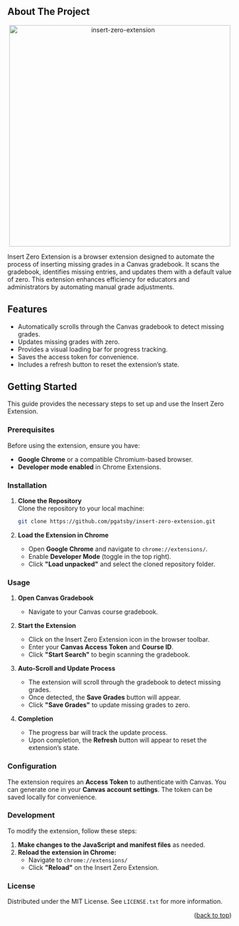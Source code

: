 <a name="readme-top"></a>

## About The Project

<div align="center"> 
<img width="497" alt="insert-zero-extension" src="https://github.com/user-attachments/assets/471465d6-41e1-4528-a367-5865650ed873">
</div>

Insert Zero Extension is a browser extension designed to automate the process of inserting missing grades in a Canvas gradebook. It scans the gradebook, identifies missing entries, and updates them with a default value of zero. This extension enhances efficiency for educators and administrators by automating manual grade adjustments.

## Features

- Automatically scrolls through the Canvas gradebook to detect missing grades.
- Updates missing grades with zero.
- Provides a visual loading bar for progress tracking.
- Saves the access token for convenience.
- Includes a refresh button to reset the extension’s state.

## Getting Started

This guide provides the necessary steps to set up and use the Insert Zero Extension.

### Prerequisites

Before using the extension, ensure you have:

- **Google Chrome** or a compatible Chromium-based browser.
- **Developer mode enabled** in Chrome Extensions.

### Installation

1. **Clone the Repository**  
   Clone the repository to your local machine:

   ```bash
   git clone https://github.com/pgatsby/insert-zero-extension.git
   ```

2. **Load the Extension in Chrome**
   - Open **Google Chrome** and navigate to `chrome://extensions/`.
   - Enable **Developer Mode** (toggle in the top right).
   - Click **"Load unpacked"** and select the cloned repository folder.

### Usage

1. **Open Canvas Gradebook**

   - Navigate to your Canvas course gradebook.

2. **Start the Extension**

   - Click on the Insert Zero Extension icon in the browser toolbar.
   - Enter your **Canvas Access Token** and **Course ID**.
   - Click **"Start Search"** to begin scanning the gradebook.

3. **Auto-Scroll and Update Process**

   - The extension will scroll through the gradebook to detect missing grades.
   - Once detected, the **Save Grades** button will appear.
   - Click **"Save Grades"** to update missing grades to zero.

4. **Completion**
   - The progress bar will track the update process.
   - Upon completion, the **Refresh** button will appear to reset the extension’s state.

### Configuration

The extension requires an **Access Token** to authenticate with Canvas. You can generate one in your **Canvas account settings**. The token can be saved locally for convenience.

### Development

To modify the extension, follow these steps:

1. **Make changes to the JavaScript and manifest files** as needed.
2. **Reload the extension in Chrome:**
   - Navigate to `chrome://extensions/`
   - Click **"Reload"** on the Insert Zero Extension.

### License

Distributed under the MIT License. See `LICENSE.txt` for more information.

<p align="right">(<a href="#readme-top">back to top</a>)</p>
